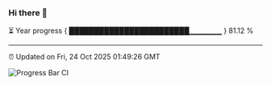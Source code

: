 ### Hi there 👋

⏳ Year progress { ████████████████████████▁▁▁▁▁▁ } 81.12 %

---

⏰ Updated on Fri, 24 Oct 2025 01:49:26 GMT

![Progress Bar CI](https://github.com/ZhaoGui/ZhaoGui/workflows/Progress%20Bar%20CI/badge.svg)

